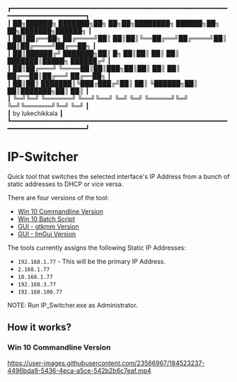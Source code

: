 ┏━━━━━━━━━━━━━━━━━━━━━━━━━━━━━━━━━━━━━━━━━━━━━━━━━━━━━━━━━━━━━━━━━━━━━━━━━━━━━━━┓<br>
┃ ██╗██████╗     ███████╗██╗    ██╗██╗████████╗ ██████╗██╗  ██╗███████╗██████╗  ┃<br>
┃ ██║██╔══██╗    ██╔════╝██║    ██║██║╚══██╔══╝██╔════╝██║  ██║██╔════╝██╔══██╗ ┃<br>
┃ ██║██████╔╝    ███████╗██║ █╗ ██║██║   ██║   ██║     ███████║█████╗  ██████╔╝ ┃<br>
┃ ██║██╔═══╝     ╚════██║██║███╗██║██║   ██║   ██║     ██╔══██║██╔══╝  ██╔══██╗ ┃<br>
┃ ██║██║         ███████║╚███╔███╔╝██║   ██║   ╚██████╗██║  ██║███████╗██║  ██║ ┃<br>
┃ ╚═╝╚═╝         ╚══════╝ ╚══╝╚══╝ ╚═╝   ╚═╝    ╚═════╝╚═╝  ╚═╝╚══════╝╚═╝  ╚═╝ ┃<br>
┃                                                by lukechikkala                ┃<br>
┗━━━━━━━━━━━━━━━━━━━━━━━━━━━━━━━━━━━━━━━━━━━━━━━━━━━━━━━━━━━━━━━━━━━━━━━━━━━━━━━┛

# IP-Switcher
Quick tool that switches the selected interface's IP Address from a bunch of static addresses to DHCP or vice versa.<br>

There are four versions of the tool:<br>
* [Win 10 Commandline Version](https://github.com/lukechikkala/IP-Switcher/tree/master/Win10_C%2B%2B)
* [Win 10 Batch Script](https://github.com/lukechikkala/IP-Switcher/blob/master/Win10_Batch_File/IP%20Switcher.bat)
* [GUI - gtkmm Version](https://github.com/lukechikkala/IP-Switcher/tree/master/GUI)
* [GUI - ImGui Version](https://github.com/lukechikkala/IP-Switcher/tree/master/ImGui)

The tools currently assigns the following Static IP Addresses:<br>
* `192.168.1.77` - This will be the primary IP Address.<br>
* `2.168.1.77`<br>
* `10.168.1.77`<br>
* `192.168.3.77`<br>
* `192.168.100.77`<br>

NOTE:
Run IP_Switcher.exe as Administrator.

## How it works?
### Win 10 Commandline Version
https://user-images.githubusercontent.com/23566967/184523237-4496bda9-5436-4eca-a5ce-542b2b6c7eaf.mp4
